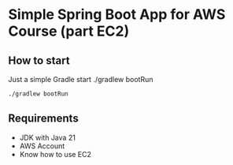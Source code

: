 # Simple Spring Boot App for AWS Course (part EC2)

## How to start
Just a simple Gradle start ./gradlew bootRun
```bash
./gradlew bootRun
```

## Requirements
- JDK with Java 21
- AWS Account
- Know how to use EC2

